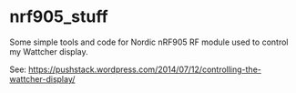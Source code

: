 nrf905_stuff
============

Some simple tools and code for Nordic nRF905 RF module used to control my
Wattcher display.

See:
https://pushstack.wordpress.com/2014/07/12/controlling-the-wattcher-display/
